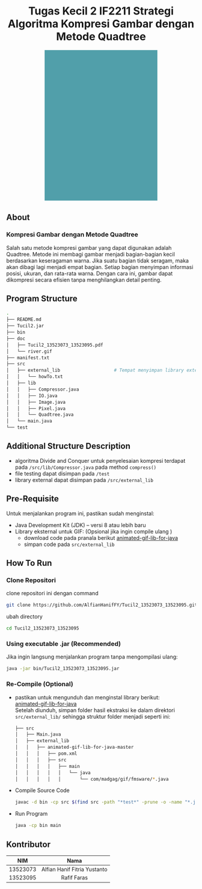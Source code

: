 <h1 align="center">Tugas Kecil 2 IF2211 Strategi Algoritma
Kompresi Gambar dengan Metode Quadtree
</h1>

<p align="center">
  <img src="doc/river.gif" alt="Demo" width="300" height="400" />
</p>

## About

### Kompresi Gambar dengan Metode Quadtree

Salah satu metode kompresi gambar yang dapat digunakan adalah Quadtree. Metode ini membagi gambar menjadi bagian-bagian kecil berdasarkan keseragaman warna. Jika suatu bagian tidak seragam, maka akan dibagi lagi menjadi empat bagian. Setiap bagian menyimpan informasi posisi, ukuran, dan rata-rata warna. Dengan cara ini, gambar dapat dikompresi secara efisien tanpa menghilangkan detail penting.

## Program Structure

```bash
.
├── README.md
├── Tucil2.jar
├── bin
├── doc
│   ├── Tucil2_13523073_13523095.pdf
│   └── river.gif
├── manifest.txt
├── src
│   ├── external_lib                    # Tempat menyimpan library external
│   │   └── howTo.txt
│   ├── lib
│   │   ├── Compressor.java
│   │   ├── IO.java
│   │   ├── Image.java
│   │   ├── Pixel.java
│   │   └── Quadtree.java
│   └── main.java
└── test
```

## Additional Structure Description

- algoritma Divide and Conquer untuk penyelesaian kompresi terdapat pada `/src/lib/Compressor.java` pada method `compress()`
- file testing dapat disimpan pada `/test`
- library external dapat disimpan pada `/src/external_lib`

## Pre-Requisite

Untuk menjalankan program ini, pastikan sudah menginstal:

- Java Development Kit (JDK) – versi 8 atau lebih baru
- Library eksternal untuk GIF: (Opsional jika ingin compile ulang )
  - download code pada pranala berikut [animated-gif-lib-for-java](https://github.com/rtyley/animated-gif-lib-for-java)
  - simpan code pada `src/external_lib `

## How To Run

### Clone Repositori

clone repositori ini dengan command

```sh
git clone https://github.com/AlfianHanifFY/Tucil2_13523073_13523095.git
```

ubah directory

```sh
cd Tucil2_13523073_13523095
```

### Using executable .jar (Recommended)

Jika ingin langsung menjalankan program tanpa mengompilasi ulang:

```sh
java -jar bin/Tucil2_13523073_13523095.jar
```

### Re-Compile (Optional)

- pastikan untuk mengunduh dan menginstal library berikut:
  <br>
  [animated-gif-lib-for-java](https://github.com/rtyley/animated-gif-lib-for-java)
  <br>
  Setelah diunduh, simpan folder hasil ekstraksi ke dalam direktori `src/external_lib/` sehingga struktur folder menjadi seperti ini:

  ```bash
  ├── src
  │   ├── Main.java
  │   ├── external_lib
  │   │   ├── animated-gif-lib-for-java-master
  │   │   │   ├── pom.xml
  │   │   │   ├── src
  │   │   │   │   ├── main
  │   │   │   │   │   └── java
  │   │   │   │   │       └── com/madgag/gif/fmsware/*.java
  ```

- Compile Source Code

  ```bash
  javac -d bin -cp src $(find src -path "*test*" -prune -o -name "*.java" -print)
  ```

- Run Program

  ```bash
  java -cp bin main
  ```

## Kontributor

|   NIM    |             Nama             |
| :------: | :--------------------------: |
| 13523073 | Alfian Hanif Fitria Yustanto |
| 13523095 |         Rafif Faras          |
